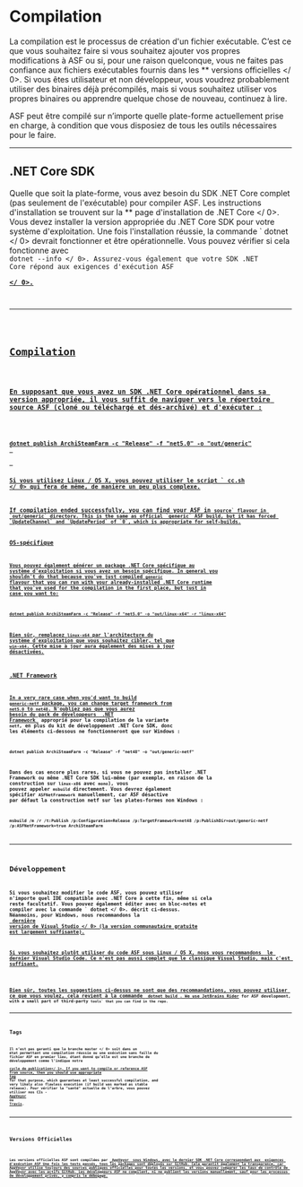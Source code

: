 # Compilation

La compilation est le processus de création d'un fichier exécutable. C’est ce que vous souhaitez faire si vous souhaitez ajouter vos propres modifications à ASF ou si, pour une raison quelconque, vous ne faites pas confiance aux fichiers exécutables fournis dans les ** versions officielles </ 0>. Si vous êtes utilisateur et non développeur, vous voudrez probablement utiliser des binaires déjà précompilés, mais si vous souhaitez utiliser vos propres binaires ou apprendre quelque chose de nouveau, continuez à lire.</p> 

ASF peut être compilé sur n’importe quelle plate-forme actuellement prise en charge, à condition que vous disposiez de tous les outils nécessaires pour le faire.

* * *

## .NET Core SDK

Quelle que soit la plate-forme, vous avez besoin du SDK .NET Core complet (pas seulement de l'exécutable) pour compiler ASF. Les instructions d'installation se trouvent sur la ** page d'installation de .NET Core </ 0>. Vous devez installer la version appropriée du .NET Core SDK pour votre système d'exploitation. Une fois l'installation réussie, la commande ` dotnet </ 0> devrait fonctionner et être opérationnelle. Vous pouvez vérifier si cela fonctionne avec <code> dotnet --info </ 0>. Assurez-vous également que votre SDK .NET Core répond aux exigences d'exécution ASF <strong><a href="https://github.com/JustArchiNET/ArchiSteamFarm/wiki/Compatibility#runtime-requirements"> </ 0>.</p>

<hr />

<h2>Compilation</h2>

<p>En supposant que vous avez un SDK .NET Core opérationnel dans sa version appropriée, il vous suffit de naviguer vers le répertoire source ASF (cloné ou téléchargé et dés-archivé) et d'exécuter :</p>

<pre><code class="shell">dotnet publish ArchiSteamFarm -c "Release" -f "net5.0" -o "out/generic"
`</pre> 

Si vous utilisez Linux / OS X, vous pouvez utiliser le script ` cc.sh </ 0> qui fera de même, de manière un peu plus complexe.</p>

<p>If compilation ended successfully, you can find your ASF in <code>source` flavour in `out/generic` directory. This is the same as official `generic` ASF build, but it has forced `UpdateChannel` and `UpdatePeriod` of `0`, which is appropriate for self-builds.

### OS-spécifique

Vous pouvez également générer un package .NET Core spécifique au système d'exploitation si vous avez un besoin spécifique. In general you shouldn't do that because you've just compiled `generic` flavour that you can run with your already-installed .NET Core runtime that you've used for the compilation in the first place, but just in case you want to:

```shell
dotnet publish ArchiSteamFarm -c "Release" -f "net5.0" -o "out/linux-x64" -r "linux-x64"
```

Bien sûr, remplacez ` linux-x64 ` par l'architecture du système d'exploitation que vous souhaitez cibler, tel que ` win-x64 `. Cette mise à jour aura également des mises à jour désactivées.

### .NET Framework 

In a very rare case when you'd want to build `generic-netf` package, you can change target framework from `net5.0` to `net48`. N'oubliez pas que vous aurez besoin du pack de développeurs **[ .NET Framework ](https://dotnet.microsoft.com/download/visual-studio-sdks)** approprié pour la compilation de la variante ` netf `, en plus du kit de développement .NET Core SDK, donc les éléments ci-dessous ne fonctionneront que sur Windows :

```shell
dotnet publish ArchiSteamFarm -c "Release" -f "net48" -o "out/generic-netf"
```

Dans des cas encore plus rares, si vous ne pouvez pas installer .NET Framework ou même .NET Core SDK lui-même (par exemple, en raison de la construction sur ` linux-x86 ` avec ` mono `), vous pouvez appeler ` msbuild ` directement. Vous devrez également spécifier `ASFNetFramework` manuellement, car ASF désactive par défaut la construction netf sur les plates-formes non Windows :

```shell
msbuild /m /r /t:Publish /p:Configuration=Release /p:TargetFramework=net48 /p:PublishDir=out/generic-netf /p:ASFNetFramework=true ArchiSteamFarm
```

* * *

## Développement

Si vous souhaitez modifier le code ASF, vous pouvez utiliser n'importe quel IDE compatible avec .NET Core à cette fin, même si cela reste facultatif. Vous pouvez également éditer avec un bloc-notes et compiler avec la commande ` dotnet </ 0>. décrit ci-dessus. Néanmoins, pour Windows, nous recommandons la <strong><a href="https://visualstudio.microsoft.com/downloads"> dernière version de Visual Studio </ 0> (la version communautaire gratuite est largement suffisante).</p>

<p>Si vous souhaitez plutôt utiliser du code ASF sous Linux / OS X, nous vous recommandons <strong><a href="https://code.visualstudio.com/download"> le dernier Visual Studio Code</ 0>. Ce n'est pas aussi complet que le classique Visual Studio, mais c'est suffisant.</p>

<p>Bien sûr, toutes les suggestions ci-dessus ne sont que des recommandations, vous pouvez utiliser ce que vous voulez, cela revient à la commande <code> dotnet build </ 0>. We use <strong><a href="https://www.jetbrains.com/rider">JetBrains Rider</a></strong> for ASF development, with a small part of third-party <code>tools` that you can find in the repo.

* * *

## Tags

Il n’est pas garanti que la branche  master </ 0> soit dans un état permettant une compilation réussie ou une exécution sans faille du fichier ASF en premier lieu, étant donné qu’elle est une branche de développement comme l’indique notre <strong><a href="https://github.com/JustArchiNET/ArchiSteamFarm/wiki/Release-cycle"> cycle de publication</ 1>. If you want to compile or reference ASF from source, then you should use appropriate <strong><a href="https://github.com/JustArchiNET/ArchiSteamFarm/tags">tag</a></strong> for that purpose, which guarantees at least successful compilation, and very likely also flawless execution (if build was marked as stable release). Pour vérifier la "santé" actuelle de l’arbre, vous pouvez utiliser nos CIs - <strong><a href="https://ci.appveyor.com/project/JustArchi/ArchiSteamFarm">AppVeyor</a></strong> ou <strong><a href="https://travis-ci.com/JustArchiNET/ArchiSteamFarm">Travis</a></strong>.</p>

<hr />

<h2>Versions Officielles</h2>

<p>Les versions officielles ASF sont compilées par <strong><a href="https://ci.appveyor.com/project/JustArchi/ArchiSteamFarm"> AppVeyor </ 0> sous Windows, avec le dernier SDK .NET Core correspondant aux  <strong><a href="https://github.com/JustArchiNET/ArchiSteamFarm/wiki/Compatibility#runtime-requirements">exigences d'exécution</ 1> ASF Une fois les tests passés, tous les packages sont déployés sur GitHub. Cela garantit également la transparence, car AppVeyor utilise toujours des sources publiques officielles pour toutes les versions, et vous pouvez comparer les taux de contrôle de AppVeyor avec les actifs GitHub. Les développeurs ASF ne compilent, ni ne publient les versions manuellement, sauf pour les processus de développement privés, y compris le débogage.</p>